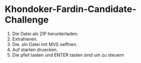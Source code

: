 # Khondoker-Fardin-Candidate-Challenge
1) Die Datei als ZIP herunterladen.
2) Extrahieren.
3) Die .sln Datei mit MVS oeffnen.
4) Auf starten druecken. 
5) Die pfeil tasten und ENTER tasten sind um zu steuern
